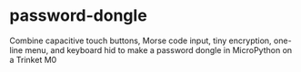 # password-dongle
Combine capacitive touch buttons, Morse code input, tiny encryption, one-line menu, and keyboard hid to make a password dongle in MicroPython on a Trinket M0
